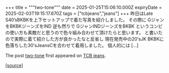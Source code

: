 +++
title = """two-tone"""
date = 2025-01-25T15:06:10.000Z
expiryDate = 2025-02-03T19:15:17.670Z
tags = ["tcbjeans","jeans"]
+++
昨日はLate S40’sBKBKを上下セットアップで着た写真を紹介しました。 その際に GジャンをBKBKジーンズをIND 逆も然りで GジャンINDジーンズをBKBK というコンビの使い方も素敵だと思うので色々組み合わせて頂けたらと思います。 と書いたので実際に着て紹介した方が良かったなと反省し 現在発売中の20’sJK BKBKに色落ちした30’sJeansCを合わせて着用しました。 個人的には \[…\]

The post [two-tone](http://tcbjeans.com/2025/01/26/50965) first appeared on [TCB jeans](http://tcbjeans.com).

[[source]](http://tcbjeans.com/2025/01/26/50965)
